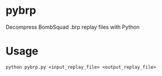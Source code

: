 # pybrp
Decompress BombSquad .brp replay files with Python

# Usage
```shell
python pybrp.py <input_replay_file> <output_replay_file>
```
